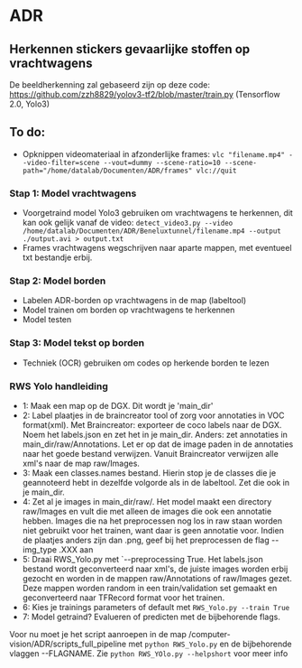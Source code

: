# ADR
## Herkennen stickers gevaarlijke stoffen op vrachtwagens

De beeldherkenning zal gebaseerd zijn op deze code: https://github.com/zzh8829/yolov3-tf2/blob/master/train.py (Tensorflow 2.0, Yolo3)

## To do:
* Opknippen videomateriaal in afzonderlijke frames: 
`vlc "filename.mp4" --video-filter=scene --vout=dummy --scene-ratio=10 --scene-path="/home/datalab/Documenten/ADR/frames" vlc://quit` 

### Stap 1: Model vrachtwagens
* Voorgetraind model Yolo3 gebruiken om vrachtwagens te herkennen, dit kan ook gelijk vanaf de video:
`detect_video3.py --video /home/datalab/Documenten/ADR/Beneluxtunnel/filename.mp4 --output ./output.avi > output.txt`
* Frames vrachtwagens wegschrijven naar aparte mappen, met eventueel txt bestandje erbij. 

### Stap 2: Model borden
* Labelen ADR-borden op vrachtwagens in de map (labeltool)
* Model trainen om borden op vrachtwagens te herkennen
* Model testen

### Stap 3: Model tekst op borden
* Techniek (OCR) gebruiken om codes op herkende borden te lezen 


### RWS Yolo handleiding
* 1: Maak een map op de DGX. Dit wordt je 'main_dir'
* 2: Label plaatjes in de braincreator tool of zorg voor annotaties in VOC format(xml). Met Braincreator: exporteer de coco labels naar de DGX. Noem het labels.json en zet het in je main_dir. Anders: zet annotaties in main_dir/raw/Annotations. Let er op dat de image paden in de annotaties naar het goede bestand verwijzen. Vanuit Braincreator verwijzen alle xml's naar de map raw/Images.
* 3: Maak een classes.names bestand. Hierin stop je de classes die je geannoteerd hebt in dezelfde volgorde als in de labeltool. Zet die ook in je main_dir.
* 4: Zet al je images in main_dir/raw/. Het model maakt een directory raw/Images en vult die met alleen de images die ook een annotatie hebben. Images die na het preprocessen nog los in raw staan worden niet gebruikt voor het trainen, want daar is geen annotatie voor. Indien de plaatjes anders zijn dan .png, geef bij het preprocessen de flag --img_type .XXX aan
* 5: Draai RWS_Yolo.py met `--preprocessing True. Het labels.json bestand wordt geconverteerd naar xml's, de juiste images worden erbij gezocht en worden in de mappen raw/Annotations of raw/Images gezet. Deze mappen worden random in een train/validation set gemaakt en geconverteerd naar TFRecord format voor het trainen. 
* 6: Kies je trainings parameters of default met `RWS_Yolo.py --train True`
* 7: Model getraind? Evalueren of predicten met de bijbehorende flags. 

Voor nu moet je het script aanroepen in de map /computer-vision/ADR/scripts_full_pipeline met `python RWS_Yolo.py` en de bijbehorende vlaggen --FLAGNAME. Zie `python RWS_YOlo.py --helpshort` voor meer info
